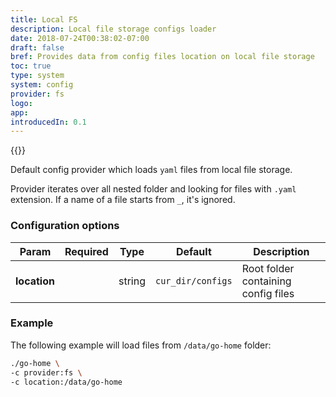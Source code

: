 ```yaml
---
title: Local FS
description: Local file storage configs loader
date: 2018-07-24T00:38:02-07:00
draft: false
bref: Provides data from config files location on local file storage
toc: true
type: system
system: config
provider: fs
logo:
app:
introducedIn: 0.1
---
```

{{<provider>}}

Default config provider which loads `yaml` files from local file storage.

Provider iterates over all nested folder and looking for files with `.yaml` extension.
If a name of a file starts from `_`, it's ignored.

### Configuration options

| Param | Required | Type | Default | Description |
|-------|----------|------|---------|-------------|
| **location** ||string| `cur_dir/configs` | Root folder containing config files |

### Example

The following example will load files from `/data/go-home` folder:

```bash
./go-home \
-c provider:fs \
-c location:/data/go-home
```
